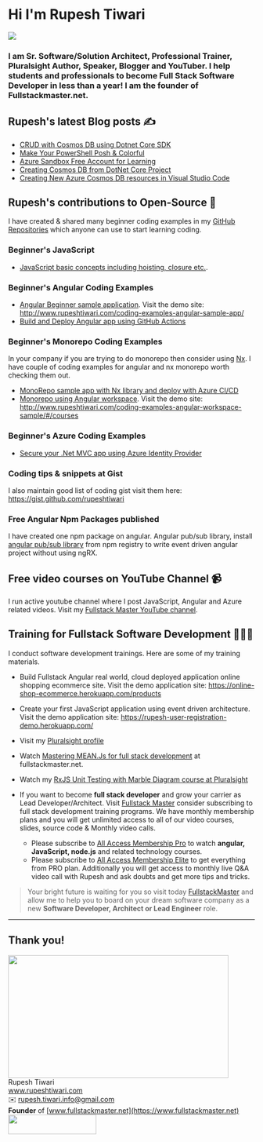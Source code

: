 # Hi I'm Rupesh Tiwari

![](https://imgur.com/kLw0h45.png)

<h3>
I am Sr. Software/Solution Architect, Professional Trainer, Pluralsight Author, Speaker, Blogger and YouTuber. I help students and professionals to become Full Stack Software Developer in less than a year! I am the founder of Fullstackmaster.net. 
</h3>

## Rupesh's latest Blog posts ✍️

<!-- BLOG-POST-LIST:START -->

- [CRUD with Cosmos DB using Dotnet Core SDK](https://www.rupeshtiwari.com/crud-with-cosmos-db-and-dotnet-core/)
- [Make Your PowerShell Posh &amp; Colorful](https://www.rupeshtiwari.com/make-your-powershell-posh-colorful/)
- [Azure Sandbox Free Account for Learning](https://www.rupeshtiwari.com/azure-sandbox-free-account-for-learning/)
- [Creating Cosmos DB from DotNet Core Project](https://www.rupeshtiwari.com/creating-cosmos-db-from-dotnet-core-project/)
- [Creating New Azure Cosmos DB resources in Visual Studio Code](https://www.rupeshtiwari.com/creating-azure-cosmos-db-resources/)
<!-- BLOG-POST-LIST:END -->

## Rupesh's contributions to Open-Source 🙏

I have created & shared many beginner coding examples in my [GitHub Repositories](https://github.com/rupeshtiwari?tab=repositories) which anyone can use to start learning coding.

### Beginner's JavaScript

- [JavaScript basic concepts including hoisting, closure etc.](https://github.com/rupeshtiwari/javascript-concepts).

### Beginner's Angular Coding Examples

- [Angular Beginner sample application](https://github.com/rupeshtiwari/coding-examples-angular-sample-app). Visit the demo site: http://www.rupeshtiwari.com/coding-examples-angular-sample-app/
- [Build and Deploy Angular app using GitHub Actions](https://github.com/rupeshtiwari/coding-examples-angular-ci-cd-sample-with-github-actions)

### Beginner's Monorepo Coding Examples

In your company if you are trying to do monorepo then consider using [Nx](https://nx.dev). I have couple of coding examples for angular and nx monorepo worth checking them out.

- [MonoRepo sample app with Nx library and deploy with Azure CI/CD](https://github.com/rupeshtiwari/coding-examples-nx-monorepo-sample)
- [Monorepo using Angular workspace](https://github.com/rupeshtiwari/coding-examples-angular-workspace-sample). Visit the demo site: http://www.rupeshtiwari.com/coding-examples-angular-workspace-sample/#/courses

### Beginner's Azure Coding Examples

- [Secure your .Net MVC app using Azure Identity Provider](https://github.com/rupeshtiwari/coding-examples-azure-secure-webapp)

### Coding tips & snippets at Gist

I also maintain good list of coding gist visit them here: https://gist.github.com/rupeshtiwari

### Free Angular Npm Packages published

I have created one npm package on angular. Angular pub/sub library, install [angular pub/sub library](https://www.npmjs.com/package/@fsms/angular-pubsub) from npm registry to write event driven angular project without using ngRX.

## Free video courses on YouTube Channel 📹

I run active youtube channel where I post JavaScript, Angular and Azure related videos. Visit my [Fullstack Master YouTube channel](https://youtube.com/fullstackmaster).

## Training for Fullstack Software Development 👨🏼‍🏫

I conduct software development trainings. Here are some of my training materials.

- Build Fullstack Angular real world, cloud deployed application online shopping ecommerce site. Visit the demo application site: https://online-shop-ecommerce.herokuapp.com/products
- Create your first JavaScript application using event driven architecture. Visit the demo application site: https://rupesh-user-registration-demo.herokuapp.com/

- Visit my [Pluralsight profile](https://app.pluralsight.com/profile/author/rupesh-tiwari)
- Watch [Mastering MEAN.Js for full stack development](https://fullstackmaster.net/course/3/mastering-meanjs) at fullstackmaster.net.
- Watch my [RxJS Unit Testing with Marble Diagram course at Pluralsight](https://app.pluralsight.com/library/courses/unit-testing-rxjs-marble-diagrams/table-of-contents)
- If you want to become **full stack developer** and grow your carrier as Lead Developer/Architect. Visit [Fullstack Master](https://www.fullstackmaster.net) consider subscribing to full stack development training programs. We have monthly membership plans and you will get unlimited access to all of our video courses, slides, source code & Monthly video calls.
  - Please subscribe to [All Access Membership Pro](www.fullstackmaster.net/pro) to watch **angular, JavaScript, node.js** and related technology courses.
  - Please subscribe to [All Access Membership Elite](www.fullstackmaster.net/elite) to get everything from PRO plan. Additionally you will get access to monthly live Q&A video call with Rupesh and ask doubts and get more tips and tricks.

> Your bright future is waiting for you so visit today [FullstackMaster](www.fullstackmaster.net) and allow me to help you to board on your dream software company as a new **Software Developer, Architect or Lead Engineer** role.

---

## Thank you!

<img src="https://imgur.com/0vP8izF.png"  width="450" height="250" /> \
Rupesh Tiwari\
www.rupeshtiwari.com \
✉️ <rupesh.tiwari.info@gmail.com> \
**Founder** of [www.fullstackmaster.net](https://www.fullstackmaster.net) \
[<img src="https://i.imgur.com/9OCLciM.png" width="180" height="40">](http://www.fullstackmaster.net)

